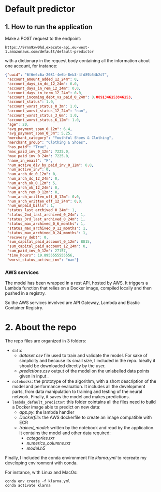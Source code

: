 # Default predictor

## 1. How to run the application
Make a POST request to the endpoint: 

```https://9rnn9xw0hd.execute-api.eu-west-1.amazonaws.com/default/default-predictor```

with a dictionary in the request body containing all the information about one account, for instance:

```json
{"uuid": "6f6e6c6a-2081-4e6b-8eb3-4fd89b54b2d7",
 "account_amount_added_12_24m": 0,
 "account_days_in_dc_12_24m": 0.0,
 "account_days_in_rem_12_24m": 0.0,
 "account_days_in_term_12_24m": 0.0,
 "account_incoming_debt_vs_paid_0_24m": 0.0091346153846153,
 "account_status": 1.0,
 "account_worst_status_0_3m": 1.0,
 "account_worst_status_12_24m": "nan",
 "account_worst_status_3_6m": 1.0,
 "account_worst_status_6_12m": 1.0,
 "age": 20,
 "avg_payment_span_0_12m": 6.4,
 "avg_payment_span_0_3m": 5.25,
 "merchant_category": "Youthful Shoes & Clothing",
 "merchant_group": "Clothing & Shoes",
 "has_paid": "True",
 "max_paid_inv_0_12m": 7225.0,
 "max_paid_inv_0_24m": 7225.0,
 "name_in_email": "F",
 "num_active_div_by_paid_inv_0_12m": 0.0,
 "num_active_inv": 0,
 "num_arch_dc_0_12m": 0,
 "num_arch_dc_12_24m": 0,
 "num_arch_ok_0_12m": 5,
 "num_arch_ok_12_24m": 0,
 "num_arch_rem_0_12m": 0,
 "num_arch_written_off_0_12m": 0.0,
 "num_arch_written_off_12_24m": 0.0,
 "num_unpaid_bills": 1,
 "status_last_archived_0_24m": 1,
 "status_2nd_last_archived_0_24m": 1,
 "status_3rd_last_archived_0_24m": 1,
 "status_max_archived_0_6_months": 1,
 "status_max_archived_0_12_months": 1,
 "status_max_archived_0_24_months": 1,
 "recovery_debt": 0,
 "sum_capital_paid_account_0_12m": 8815,
 "sum_capital_paid_account_12_24m": 0,
 "sum_paid_inv_0_12m": 27157,
 "time_hours": 19.8955555555556,
 "worst_status_active_inv": "nan"}
```

### AWS services
The model has been wrapped in a rest API, hosted by AWS. It triggers a Lambda function that
relies on a Docker image, compiled locally and then pushed in a registry.

So the AWS services involved are API Gateway, Lambda and Elastic Container Registry.


# 2. About the repo
The repo files are organized in 3 folders:
- `data`:
  - *dataset.csv* file used to train and validate the model. 
    For sake of simplicity and because its small size, I included in the repo.
    Ideally it should be downloaded directly by the user.
  - *predictions.csv* output of the model on the unlabelled data points given in input .
- `notebooks`: the prototype of the algorithm, with a short description of the
model and performance evaluation. It includes all the development parts, from data manipulation
to training and testing of the neural network. Finally, it saves the model and makes predictions.
- `lambda_default_predictor`: this folder cointains all the files
need to build a Docker image able to predict on new data:
  - *app.py*: the lambda handler
  - *Dockerfile*: the AWS dockerfile to create an image compatible with ECR
  - *trained_model*:  written by the notebook and read by the application. It contains the model and
  other data required:
    - *categories.txr*
    - *numerics_columns.txt*
    - *model.h5*

Finally, I included the conda environment file *klarna.yml* to recreate
my developing environment with conda.

For instance, with Linux and MacOs:
```console
conda env create -f klarna.yml
conda activate klarna 
```
